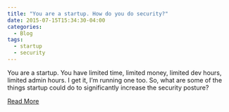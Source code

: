 ```yaml
---
title: "You are a startup. How do you do security?"
date: 2015-07-15T15:34:30-04:00
categories:
  - Blog
tags:
  - startup
  - security
---
```


You are a startup. You have limited time, limited money, limited dev hours, limited admin hours. I get it, I’m running one too. So, what are some of the things startup could do to significantly increase the security posture?

[Read More](https://www.linkedin.com/pulse/you-startup-how-do-security-karthik-bhat/)